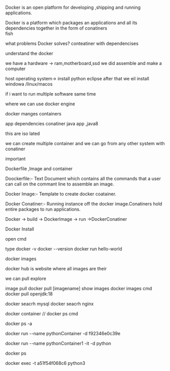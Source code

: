 Docker is an open platform for developing ,shipping and running applications.

Docker is a platform which packages an applications and all its dependencies together in the form of conatiners
\
fish

what problems Docker solves?
conteatiner with dependencises

understand the docker

we have a hardware -> ram,motherboard,ssd
we did assemble and make a computer

host operating system->
install python eclipse
after that we eil install windowa /linux/macos

if i want to run multiple software same time 

where we can use docker  engine

docker manges containers 

app dependencies conatiner
java app ,java8

this are iso lated

we can create multiple container
and we can go from  any other system  with conatiner

important

Dockerfile ,Image and container

Doockerfile:- Text Document which contains all the commands that a user can call on the commant line to assemble an image.


Docker Image:- Template to create docker coatainer.

Docker Conatiner:- Running instance off the docker image.Conatiners hold entire packages to run applications.


Docker -> build -> DockerImage -> run ->DockerConatiner

Docker Install

open cmd 

type docker -v
docker --version
docker run hello-world

docker images

docker hub is website where all images are their

we can pull explore

image pull
docker pull [imagename]
show images 
docker images cmd
docker pull openjdk:18


docker seacrh mysql
docker seacrh nginx


docker container //
docker ps cmd

docker ps -a  

 docker run --name pythonContainer -d f92346e0c39e

  docker run --name pythonContainer1 -it -d python

  docker ps


  docker exec -t a51f54f068c6 python3


